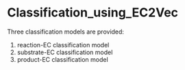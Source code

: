 # Classification_using_EC2Vec
Three classification models are provided:

1. reaction-EC classification model
2. substrate-EC classification model
3. product-EC classification model
